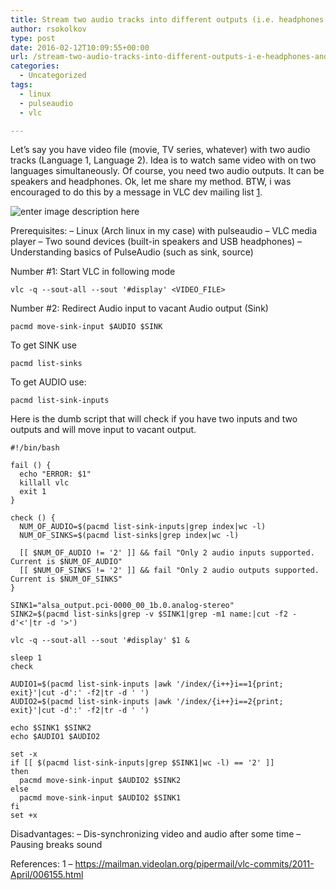 ```yaml
---
title: Stream two audio tracks into different outputs (i.e. headphones and speakers)
author: rsokolkov
type: post
date: 2016-02-12T10:09:55+00:00
url: /stream-two-audio-tracks-into-different-outputs-i-e-headphones-and-speakers/
categories:
  - Uncategorized
tags:
  - linux
  - pulseaudio
  - vlc

---
```

Let&#8217;s say you have video file (movie, TV series, whatever) with two audio tracks (Language 1, Language 2). Idea is to watch same video with on two languages simultaneously. Of course, you need two audio outputs. It can be speakers and headphones. Ok, let me share my method. BTW, i was encouraged to do this by a message in VLC dev mailing list [1][1].

![enter image description here][2]

<!--more-->

Prerequisites: &#8211; Linux (Arch linux in my case) with pulseaudio &#8211; VLC media player &#8211; Two sound devices (built-in speakers and USB headphones) &#8211; Understanding basics of PulseAudio (such as sink, source)

Number #1: Start VLC in following mode

    vlc -q --sout-all --sout '#display' <VIDEO_FILE>
    

Number #2: Redirect Audio input to vacant Audio output (Sink)

    pacmd move-sink-input $AUDIO $SINK
    

To get SINK use

    pacmd list-sinks
    

To get AUDIO use:

    pacmd list-sink-inputs
    

Here is the dumb script that will check if you have two inputs and two outputs and will move input to vacant output.

    #!/bin/bash
    
    fail () {
      echo "ERROR: $1"
      killall vlc
      exit 1
    }
    
    check () {
      NUM_OF_AUDIO=$(pacmd list-sink-inputs|grep index|wc -l)
      NUM_OF_SINKS=$(pacmd list-sinks|grep index|wc -l)
    
      [[ $NUM_OF_AUDIO != '2' ]] && fail "Only 2 audio inputs supported. Current is $NUM_OF_AUDIO"
      [[ $NUM_OF_SINKS != '2' ]] && fail "Only 2 audio outputs supported. Current is $NUM_OF_SINKS"
    }
    
    SINK1="alsa_output.pci-0000_00_1b.0.analog-stereo"
    SINK2=$(pacmd list-sinks|grep -v $SINK1|grep -m1 name:|cut -f2 -d'<'|tr -d '>')
    
    vlc -q --sout-all --sout '#display' $1 &
    
    sleep 1
    check
    
    AUDIO1=$(pacmd list-sink-inputs |awk '/index/{i++}i==1{print; exit}'|cut -d':' -f2|tr -d ' ')
    AUDIO2=$(pacmd list-sink-inputs |awk '/index/{i++}i==2{print; exit}'|cut -d':' -f2|tr -d ' ')
    
    echo $SINK1 $SINK2
    echo $AUDIO1 $AUDIO2
    
    set -x
    if [[ $(pacmd list-sink-inputs|grep $SINK1|wc -l) == '2' ]]
    then
      pacmd move-sink-input $AUDIO2 $SINK2
    else
      pacmd move-sink-input $AUDIO2 $SINK1
    fi
    set +x
    

Disadvantages: &#8211; Dis-synchronizing video and audio after some time &#8211; Pausing breaks sound

References: 1 &#8211; <https://mailman.videolan.org/pipermail/vlc-commits/2011-April/006155.html>

 [1]: https://mailman.videolan.org/pipermail/vlc-commits/2011-April/006155.html
 [2]: /uploads/2016/02/Untitled-drawing-1.jpg
